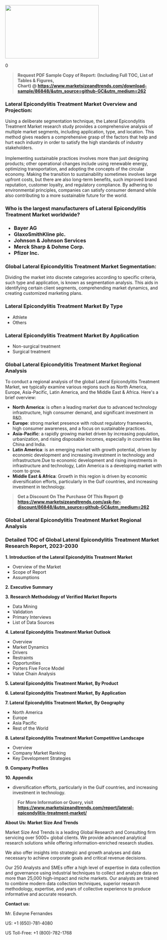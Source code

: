 <p><img class="alignnone size-medium wp-image-20088" src="https://ffe5etoiles.com/wp-content/uploads/2024/12/MST1-300x171.png" alt="" width="300" height="171" /></p>0</p><blockquote id="" class=""><strong>Request PDF Sample Copy of Report: (Including Full TOC, List of Tables &amp; Figures, Chart)&nbsp;@&nbsp;<strong><a href="https://www.marketsizeandtrends.com/download-sample/86848/&utm_source=github-GC&utm_medium=262" target="_blank">https://www.marketsizeandtrends.com/download-sample/86848/&utm_source=github-GC&utm_medium=262</a></strong></strong></blockquote><h3 id="" class="">Lateral Epicondylitis Treatment Market&nbsp;Overview and Projection:</h3><p id="" class="">Using a deliberate segmentation technique, the Lateral Epicondylitis Treatment Market research study provides a comprehensive analysis of multiple market segments, including application, type, and location. This method gives readers a comprehensive grasp of the factors that help and hurt each industry in order to satisfy the high standards of industry stakeholders. <br /> <br />Implementing sustainable practices involves more than just designing products; other operational changes include using renewable energy, optimizing transportation, and adopting the concepts of the circular economy. Making the transition to sustainability sometimes involves large upfront costs, but there are also long-term benefits, such improved brand reputation, customer loyalty, and regulatory compliance. By adhering to environmental principles, companies can satisfy consumer demand while also contributing to a more sustainable future for the world.</p><h3 id="" class="">Who is the largest manufacturers of&nbsp;Lateral Epicondylitis Treatment Market worldwide?</h3><h3 class=""><p><ul><li>Bayer AG </li><li> GlaxoSmithKline plc. </li><li> Johnson & Johnson Services </li><li> Merck Sharp & Dohme Corp. </li><li> Pfizer Inc.</li></ul></p></h3><h3 id="" class="">Global&nbsp;Lateral Epicondylitis Treatment Market Segmentation:</h3><p id="" class="">Dividing the market into discrete categories according to specific criteria, such type and application, is known as segmentation analysis. This aids in identifying certain client segments, comprehending market dynamics, and creating customized marketing plans.</p><h3 id="" class="">Lateral Epicondylitis Treatment Market&nbsp;By Type</h3><p><p><ul><li>Athlete</li><li> Others</p></li></ul></p></p><h3 id="" class="">Lateral Epicondylitis Treatment Market&nbsp;By Application</h3><p class=""><p><ul><li>Non-surgical treatment</li><li> Surgical treatment</li></ul></p></p><h3 id="" class="">Global Lateral Epicondylitis Treatment Market Regional Analysis</h3><p id="" class="">To conduct a regional analysis of the global Lateral Epicondylitis Treatment Market, we typically examine various regions such as North America, Europe, Asia-Pacific, Latin America, and the Middle East &amp; Africa. Here's a brief overview:</p><ul><li><strong>North America</strong>: is often a leading market due to advanced technology infrastructure, high consumer demand, and significant investment in R&amp;D.</li><li><strong>Europe</strong>: strong market presence with robust regulatory frameworks, high consumer awareness, and a focus on sustainable practices.</li><li><strong>Asia-Pacific</strong>: a rapidly growing market driven by increasing population, urbanization, and rising disposable incomes, especially in countries like China and India.</li><li><strong>Latin America</strong>: is an emerging market with growth potential, driven by economic development and increasing investment in technology and infrastructure.Due to economic development and rising investments in infrastructure and technology, Latin America is a developing market with room to grow.</li><li><strong>Middle East &amp; Africa</strong>: Growth in this region is driven by economic diversification efforts, particularly in the Gulf countries, and increasing investment in technology.</li></ul><blockquote id="" class=""><strong>Get a Discount On The Purchase Of This Report @ <strong><a href="https://www.marketsizeandtrends.com/ask-for-discount/86848/&utm_source=github-GC&utm_medium=262" target="_blank">https://www.marketsizeandtrends.com/ask-for-discount/86848/&utm_source=github-GC&utm_medium=262</a></strong></strong></blockquote><h3 id="" class="">Global Lateral Epicondylitis Treatment Market Regional Analysis</h3><h3 id="" class="">Detailed TOC of Global Lateral Epicondylitis Treatment Market Research Report, 2023-2030</h3><p id="" class=""><strong>1. Introduction of the Lateral Epicondylitis Treatment Market</strong></p><ul><li>Overview of the Market</li><li>Scope of Report</li><li>Assumptions</li></ul><p id="" class=""><strong>2. Executive Summary</strong></p><p id="" class=""><strong>3. Research Methodology of Verified Market Reports</strong></p><ul><li>Data Mining</li><li>Validation</li><li>Primary Interviews</li><li>List of Data Sources</li></ul><p id="" class=""><strong>4. Lateral Epicondylitis Treatment Market Outlook</strong></p><ul><li>Overview</li><li>Market Dynamics</li><li>Drivers</li><li>Restraints</li><li>Opportunities</li><li>Porters Five Force Model</li><li>Value Chain Analysis</li></ul><p id="" class=""><strong>5. Lateral Epicondylitis Treatment Market, By Product</strong></p><p id="" class=""><strong>6. Lateral Epicondylitis Treatment Market, By Application</strong></p><p id="" class=""><strong>7. Lateral Epicondylitis Treatment Market, By Geography</strong></p><ul><li>North America</li><li>Europe</li><li>Asia Pacific</li><li>Rest of the World</li></ul><p id="" class=""><strong>8. Lateral Epicondylitis Treatment Market Competitive Landscape</strong></p><ul><li>Overview</li><li>Company Market Ranking</li><li>Key Development Strategies</li></ul><p id="" class=""><strong>9. Company Profiles</strong></p><p id="" class=""><strong>10. Appendix</strong></p><ul><li>diversification efforts, particularly in the Gulf countries, and increasing investment in technology.</li></ul><blockquote id="" class=""><strong>For More Information or Query, visit <strong><strong><a href="https://www.marketsizeandtrends.com/report/lateral-epicondylitis-treatment-market/" target="_blank">https://www.marketsizeandtrends.com/report/lateral-epicondylitis-treatment-market/</a></strong></strong></strong></blockquote><p id="" class=""><strong>About Us: Market Size And Trends</strong></p><p id="" class="">Market Size And Trends is a leading Global Research and Consulting firm servicing over 5000+ global clients. We provide advanced analytical research solutions while offering information-enriched research studies.</p><p id="" class="">We also offer insights into strategic and growth analyses and data necessary to achieve corporate goals and critical revenue decisions.</p><p id="" class="">Our 250 Analysts and SMEs offer a high level of expertise in data collection and governance using industrial techniques to collect and analyze data on more than 25,000 high-impact and niche markets. Our analysts are trained to combine modern data collection techniques, superior research methodology, expertise, and years of collective experience to produce informative and accurate research.</p><p id="" class=""><strong>Contact us:</strong></p><p id="" class="">Mr. Edwyne Fernandes</p><p id="" class="">US: +1 (650)-781-4080</p><p id="" class="">US Toll-Free: +1 (800)-782-1768</p>
